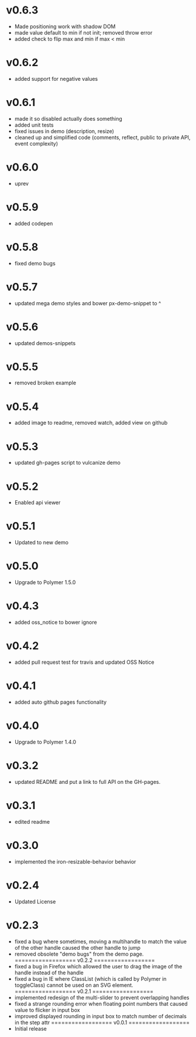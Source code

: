 v0.6.3
=================
* Made positioning work with shadow DOM
* made value default to min if not init; removed throw error
* added check to flip max and min if max < min

v0.6.2
=================
* added support for negative values

v0.6.1
=================
* made it so disabled actually does something
* added unit tests
* fixed issues in demo (description, resize)
* cleaned up and simplified code (comments, reflect, public to private API, event complexity)

v0.6.0
=================
* uprev

v0.5.9
=================
* added codepen

v0.5.8
=================
* fixed demo bugs

v0.5.7
=================
* updated mega demo styles and bower px-demo-snippet to ^

v0.5.6
=================
* updated demos-snippets

v0.5.5
=================
* removed broken example

v0.5.4
=================
* added image to readme, removed watch, added view on github

v0.5.3
=================
* updated gh-pages script to vulcanize demo

v0.5.2
=================
* Enabled api viewer

v0.5.1
=================
* Updated to new demo

v0.5.0
=================
* Upgrade to Polymer 1.5.0

v0.4.3
=================
* added oss_notice to bower ignore

v0.4.2
=================
* added pull request test for travis and updated OSS Notice

v0.4.1
=================
* added auto github pages functionality

v0.4.0
=================
* Upgrade to Polymer 1.4.0

v0.3.2
=================
* updated README and put a link to full API on the GH-pages.

v0.3.1
=================
* edited readme

v0.3.0
=================
* implemented the iron-resizable-behavior behavior

v0.2.4
==================
* Updated License

v0.2.3
==================
* fixed a bug where sometimes, moving a multihandle to match the value of the other handle caused the other handle to jump
* removed obsolete "demo bugs" from the demo page.
==================
v0.2.2
==================
* fixed a bug in Firefox which allowed the user to drag the image of the handle instead of the handle
* fixed a bug in IE where ClassList (which is called by Polymer in toggleClass) cannot be used on an SVG element.
==================
v0.2.1
==================
* implemented redesign of the multi-slider to prevent overlapping handles
* fixed a strange rounding error when floating point numbers that caused value to flicker in input box
* improved displayed rounding in input box to match number of decimals in the step attr
==================
v0.0.1
==================
* Initial release
